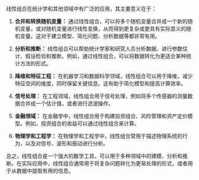 线性组合在统计学和其他领域中有广泛的应用，其主要意义在于：

1. **合并和转换随机变量：** 通过线性组合，可以将多个随机变量合并成一个新的随机变量，或对随机变量进行线性变换，从而得到更复杂或更具有实际意义的随机变量。这对于建立模型、简化问题、分析数据等都非常有用。

2. **分析和推断：** 线性组合可以帮助统计学家和研究人员分析数据、进行参数估计、假设检验和推断。例如，通过线性组合，可以将数据转化为更适合某种统计方法的形式。

3. **降维和特征工程：** 在机器学习和数据科学领域，线性组合可以用于降维，减少特征空间的维度，同时保留关键信息。这有助于简化模型和提高计算效率。

4. **信号处理：** 在工程领域，线性组合用于信号处理，例如将多个传感器的测量数据合并成一个估计值，或者进行滤波操作。

5. **金融领域：** 在金融学中，线性组合用于构建投资组合、风险管理和资产定价模型。例如，投资组合的收益可以通过线性组合来计算。

6. **物理学和工程学：** 在物理学和工程学中，线性组合常用于描述物理系统的行为，以及对信号、波形和振动进行分析。

总之，线性组合是一个强大的数学工具，可以用于多种领域中的建模、分析和推断。在实际应用中，线性组合通常用于将复杂问题转化为更易处理的形式，或者用于从数据中提取有用的信息。